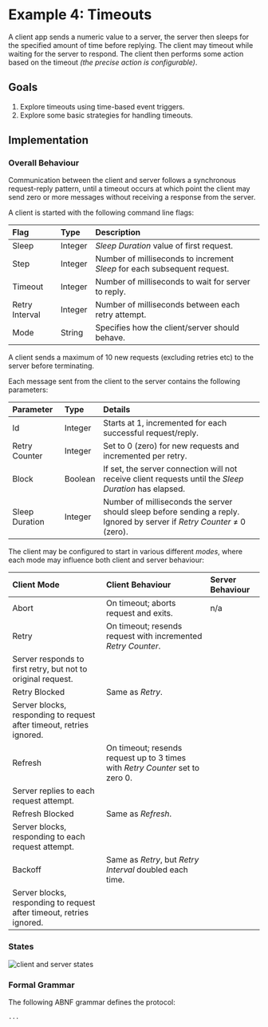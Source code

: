 # Example 4: Timeouts

A client app sends a numeric value to a server, the server then sleeps for the
specified amount of time before replying. The client may timeout while waiting
for the server to respond. The client then performs some action based on the 
timeout *(the precise action is configurable)*.

## Goals

1. Explore timeouts using time-based event triggers.
1. Explore some basic strategies for handling timeouts.

## Implementation

### Overall Behaviour

Communication between the client and server follows a synchronous request-reply 
pattern, until a timeout occurs at which point the client may send zero or more
messages without receiving a response from the server.

A client is started with the following command line flags:

| Flag           | Type    | Description                                                              |
| :------------- | :------ | :----------------------------------------------------------------------- |
| Sleep          | Integer | *Sleep Duration* value of first request.                                 |
| Step           | Integer | Number of milliseconds to increment *Sleep* for each subsequent request. |
| Timeout        | Integer | Number of milliseconds to wait for server to reply.                      |
| Retry Interval | Integer | Number of milliseconds between each retry attempt.                       |
| Mode           | String  | Specifies how the client/server should behave.                           |

A client sends a maximum of 10 new requests (excluding retries etc) to the server
before terminating.

Each message sent from the client to the server contains the following parameters:

| Parameter      | Type    | Details                                                     |
| :------------- | :------ | :---------------------------------------------------------- |
| Id             | Integer | Starts at 1, incremented for each successful request/reply. |
| Retry Counter  | Integer | Set to 0 (zero) for new requests and incremented per retry. |
| Block          | Boolean | If set, the server connection will not receive client requests until the *Sleep Duration* has elapsed. |
| Sleep Duration | Integer | Number of milliseconds the server should sleep before sending a reply. Ignored by server if *Retry Counter* &ne; 0 (zero). |

The client may be configured to start in various different *modes*, where each
mode may influence both client and server behaviour:

| Client Mode     | Client Behaviour                                                              | Server Behaviour |
| :-------------- | :---------------------------------------------------------------------------- | :--------------- |
| Abort           | On timeout; aborts request and exits.                                         | n/a |
| Retry           | On timeout; resends request with incremented *Retry Counter*.                 | 
Server responds to first retry, but not to original request. |
| Retry Blocked   | Same as *Retry*.                                                              | 
Server blocks, responding to request after timeout, retries ignored. |
| Refresh         | On timeout; resends request up to 3 times with *Retry Counter* set to zero 0. | 
Server replies to each request attempt. |
| Refresh Blocked | Same as *Refresh*.                                                            | 
Server blocks, responding to each request attempt. |
| Backoff         | Same as *Retry*, but *Retry Interval* doubled each time.                      | 
Server blocks, responding to request after timeout, retries ignored. |

### States

![client and server states](../images/Timeouts-StateDiagrams.png)

### Formal Grammar

The following ABNF grammar defines the protocol:

```abnf
...
```






